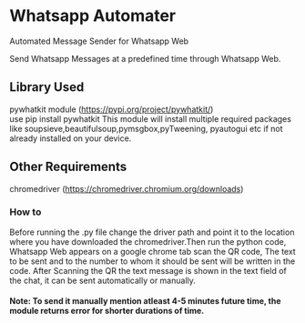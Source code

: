 # Whatsapp Automater
Automated Message Sender for Whatsapp Web

Send Whatsapp Messages at a predefined time through Whatsapp Web.

## Library Used
pywhatkit module (https://pypi.org/project/pywhatkit/)<br>
use pip install pywhatkit
This module will install multiple required packages like soupsieve,beautifulsoup,pymsgbox,pyTweening, pyautogui etc if not already installed on your device.
## Other Requirements
chromedriver (https://chromedriver.chromium.org/downloads)

### How to
 Before running the .py file change the driver path and point it to the location where you have downloaded the chromedriver.Then run the python code, Whatsapp Web appears on a google chrome tab scan the QR code, The text to be sent and to the number to whom it should be sent will be written in the code. After Scanning the QR the text message is shown in the text field of the chat, it can be sent automatically or manually.
 #### Note: To send it manually mention atleast 4-5 minutes future time, the module returns error for shorter durations of time.
 
 
